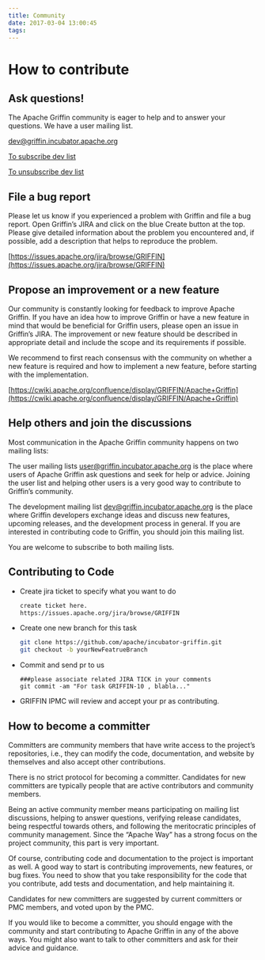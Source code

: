 ```yaml
---
title: Community
date: 2017-03-04 13:00:45
tags:
---
```


# How to contribute


## Ask questions!

The Apache Griffin community is eager to help and to answer your questions. We have a user mailing list.

dev@griffin.incubator.apache.org 

[To subscribe dev list](mailto:dev-subscribe@griffin.incubator.apache.org)

[To unsubscribe dev list](mailto:dev-unsubscribe@griffin.incubator.apache.org)


## File a bug report

Please let us know if you experienced a problem with Griffin and file a bug report. Open Griffin’s JIRA and click on the blue Create button at the top. Please give detailed information about the problem you encountered and, if possible, add a description that helps to reproduce the problem. 


[https://issues.apache.org/jira/browse/GRIFFIN](https://issues.apache.org/jira/browse/GRIFFIN)


## Propose an improvement or a new feature

Our community is constantly looking for feedback to improve Apache Griffin. If you have an idea how to improve Griffin or have a new feature in mind that would be beneficial for Griffin users, please open an issue in Griffin’s JIRA. The improvement or new feature should be described in appropriate detail and include the scope and its requirements if possible.

We recommend to first reach consensus with the community on whether a new feature is required and how to implement a new feature, before starting with the implementation.

[https://cwiki.apache.org/confluence/display/GRIFFIN/Apache+Griffin](https://cwiki.apache.org/confluence/display/GRIFFIN/Apache+Griffin)


## Help others and join the discussions

Most communication in the Apache Griffin community happens on two mailing lists:

The user mailing lists user@griffin.incubator.apache.org is the place where users of Apache Griffin ask questions and seek for help or advice. Joining the user list and helping other users is a very good way to contribute to Griffin’s community. 

The development mailing list dev@griffin.incubator.apache.org is the place where Griffin developers exchange ideas and discuss new features, upcoming releases, and the development process in general. If you are interested in contributing code to Griffin, you should join this mailing list.

You are welcome to subscribe to both mailing lists.


## Contributing to Code

- Create jira ticket to specify what you want to do
  ```bash
  create ticket here.
  https://issues.apache.org/jira/browse/GRIFFIN
  ```
- Create one new branch for this task
  ```bash
  git clone https://github.com/apache/incubator-griffin.git
  git checkout -b yourNewFeatrueBranch
  ```
- Commit and send pr to us
	```
	###please associate related JIRA TICK in your comments
	git commit -am "For task GRIFFIN-10 , blabla..."
	```

- GRIFFIN IPMC will review and accept your pr as contributing.


## How to become a committer

Committers are community members that have write access to the project’s repositories, i.e., they can modify the code, documentation, and website by themselves and also accept other contributions.

There is no strict protocol for becoming a committer. Candidates for new committers are typically people that are active contributors and community members.

Being an active community member means participating on mailing list discussions, helping to answer questions, verifying release candidates, being respectful towards others, and following the meritocratic principles of community management. Since the “Apache Way” has a strong focus on the project community, this part is very important.

Of course, contributing code and documentation to the project is important as well. A good way to start is contributing improvements, new features, or bug fixes. You need to show that you take responsibility for the code that you contribute, add tests and documentation, and help maintaining it.

Candidates for new committers are suggested by current committers or PMC members, and voted upon by the PMC.

If you would like to become a committer, you should engage with the community and start contributing to Apache Griffin in any of the above ways. You might also want to talk to other committers and ask for their advice and guidance.




